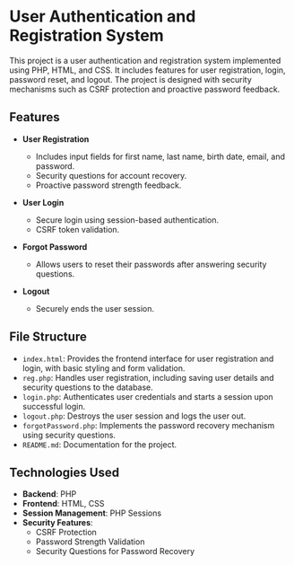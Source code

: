 # User Authentication and Registration System

This project is a user authentication and registration system implemented using PHP, HTML, and CSS. It includes features for user registration, login, password reset, and logout. The project is designed with security mechanisms such as CSRF protection and proactive password feedback.

## Features

- **User Registration**
  - Includes input fields for first name, last name, birth date, email, and password.
  - Security questions for account recovery.
  - Proactive password strength feedback.

- **User Login**
  - Secure login using session-based authentication.
  - CSRF token validation.

- **Forgot Password**
  - Allows users to reset their passwords after answering security questions.

- **Logout**
  - Securely ends the user session.

## File Structure

- `index.html`: Provides the frontend interface for user registration and login, with basic styling and form validation.
- `reg.php`: Handles user registration, including saving user details and security questions to the database.
- `login.php`: Authenticates user credentials and starts a session upon successful login.
- `logout.php`: Destroys the user session and logs the user out.
- `forgotPassword.php`: Implements the password recovery mechanism using security questions.
- `README.md`: Documentation for the project.

## Technologies Used

- **Backend**: PHP
- **Frontend**: HTML, CSS
- **Session Management**: PHP Sessions
- **Security Features**:
  - CSRF Protection
  - Password Strength Validation
  - Security Questions for Password Recovery